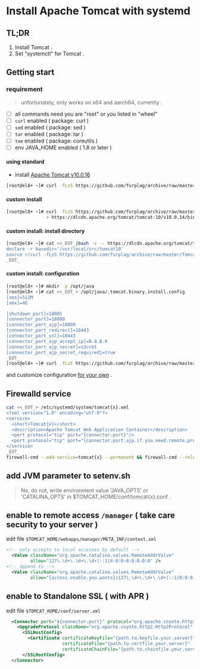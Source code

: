 # Install Apache Tomcat with systemd

## TL;DR
1. Install Tomcat .
1. Set "systemctl" for Tomcat .

## Getting start

### requirement
> unfortunately, only works on x64 and aarch64, currently .
* [ ] all commands need you are "root" or you listed in "wheel"
* [ ] `curl` enabled ( package: curl )
* [ ] `sed` enabled ( package: sed )
* [ ] `tar` enabled ( package: tar )
* [ ] `tee` enabled ( package: coreutils )
* [ ] env JAVA_HOME enabled ( 1.8 or later )

#### using standard
- install [Apache Tomcat v10.0.16](https://tomcat.apache.org/whichversion.html)
```root.terminal.bash
[root@el8+ ~]# curl -fLsS https://github.com/furplag/archive/raw/master/Tomcat/tomcat.binary.install.sh | bash
```

#### custom install
```root.terminal.bash
[root@el8+ ~]# curl -fLsS https://github.com/furplag/archive/raw/master/Tomcat/tomcat.binary.install.sh | bash -s -- \
               > https://dlcdn.apache.org/tomcat/tomcat-10/v10.0.14/bin/apache-tomcat-10.0.14.tar.gz
```

#### custom install: install directory
```root.terminal.bash
[root@el8+ ~]# cat <<_EOT_|bash -s -- https://dlcdn.apache.org/tomcat/tomcat-10/v10.0.14/bin/apache-tomcat-10.0.14.tar.gz
declare -r basedir='/usr/local/src/tomcat10'
source <(curl -fLsS https://github.com/furplag/archive/raw/master/Tomcat/tomcat.binary.install.sh)
_EOT_
```
#### custom install: configuration
```root.terminal.bash
[root@el8+ ~]# mkdir -p /opt/java
[root@el8+ ~]# cat <<_EOT_> /opt/java/.tomcat.binary.install.config
[xms]=512M
[xmx]=4G

[shutdown_port]=18005
[connector_port]=18080
[connector_port_ajp]=18009
[connector_port_redirect]=18443
[connector_port_ssl]=18443
[connector_port_ajp_accept_ip]=0.0.0.0
[connector_port_ajp_secret]=s3cret
[connector_port_ajp_secret_required]=true
_EOT_
[root@el8+ ~]# curl -fLsS https://github.com/furplag/archive/raw/master/Tomcat/tomcat.binary.install.sh | bash
```

and customize configuration [for your own](./tomcat.binary.install.sh) .

## Firewalld service
```terminal.bash
cat <<_EOT_> /etc/systemd/system/tomcat{x}.xml
<?xml version="1.0" encoding="utf-8"?>
<service>
  <short>Tomcat{x}</short>
  <description>Apache Tomcat Web Application Container</description>
  <port protocol="tcp" port="{connector.port}"/>
  <port protocol="tcp" port="{connector.port.ajp.if.you.need.remote.proxy}"/>
</service>
_EOT_
firewall-cmd --add-service=tomcat{x} --permanent && firewall-cmd --reload
```

## add JVM parameter to setenv.sh
> No, do not, write environment value 'JAVA_OPTS' or 'CATALINA_OPTS' in $TOMCAT_HOME/conf/tomcat{x}.conf .

## enable to remote access `/manager` ( take care security to your server )
edit file `$TOMCAT_HOME/webapps/manager/META_INF/context.xml`
```context.xml
<!-- only accepts to local accesses by default -->
  <Valve className="org.apache.catalina.valves.RemoteAddrValve"
         allow="127\.\d+\.\d+\.\d+|::1|0:0:0:0:0:0:0:0" />
<!-- append to -->
  <Valve className="org.apache.catalina.valves.RemoteAddrValve"
         allow="{access.enable.you.wants}|127\.\d+\.\d+\.\d+|::1|0:0:0:0:0:0:0:0" />
```

## enable to Standalone SSL ( with APR )
edit file `$TOMCAT_HOME/conf/server.xml`
```server.xml
  <Connector port="${connector.port}" protocol="org.apache.coyote.http11.Http11AprProtocol" maxThreads="150" SSLEnabled="true">
    <UpgradeProtocol className="org.apache.coyote.http2.Http2Protocol" />
      <SSLHostConfig>
        <Certificate certificateKeyFile="{path.to.keyfile.your.server}"
                     certificateFile="{path.to.certfile.your.server}"
                     certificateChainFile="{path.to.chainfile.your.server}" type="RSA" />
      </SSLHostConfig>
  </Connector>
```
